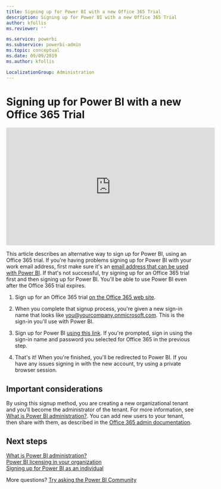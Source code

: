```yaml
---
title: Signing up for Power BI with a new Office 365 Trial
description: Signing up for Power BI with a new Office 365 Trial
author: kfollis
ms.reviewer: ''

ms.service: powerbi
ms.subservice: powerbi-admin
ms.topic: conceptual
ms.date: 09/09/2019
ms.author: kfollis

LocalizationGroup: Administration
---
```


# Signing up for Power BI with a new Office 365 Trial

<iframe width="560" height="315" src="https://www.youtube.com/embed/gbSuFST-Nx4?showinfo=0" frameborder="0" allowfullscreen></iframe>

This article describes an alternative way to sign up for Power BI, using an Office 365 trial. If you're having problems signing up for Power BI with your work email address, first make sure it's an [email address that can be used with Power BI](service-self-service-signup-for-power-bi.md#supported-email-addresses). If that's not successful, try signing up for an Office 365 trial first and then signing up for Power BI. You'll be able to use Power BI even after the Office 365 trial expires.

1. Sign up for an Office 365 trial [on the Office 365 web site](https://go.microsoft.com/fwlink/p/?LinkID=403802).

1. When you complete that signup process, you're given a new sign-in name that looks like you@yourcompany.onmicrosoft.com. This is the sign-in you'll use with Power BI.

1. Sign up for Power BI [using this link](https://app.powerbi.com/signupredirect?pbi_source=web). If you're prompted, sign in using the sign-in name and password you selected for Office 365 in the previous step.

1. That's it! When you're finished, you'll be redirected to Power BI. If you have any issues signing in with the new account, try using a private browser session.

## Important considerations

By using this signup method, you are creating a new organizational tenant and you'll become the administrator of the tenant. For more information, see [What is Power BI administration?](service-admin-administering-power-bi-in-your-organization.md). You can add new users to your tenant, then share with them, as described in the [Office 365 admin documentation](https://support.office.com/en-sg/article/Add-users-individually-to-Office-365---Admin-Help-1970f7d6-03b5-442f-b385-5880b9c256ec).

## Next steps

[What is Power BI administration?](service-admin-administering-power-bi-in-your-organization.md)  
[Power BI licensing in your organization](service-admin-licensing-organization.md)  
[Signing up for Power BI as an individual](service-self-service-signup-for-power-bi.md)

More questions? [Try asking the Power BI Community](https://community.powerbi.com/)